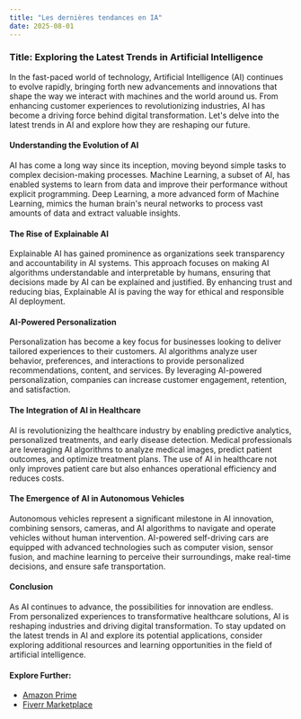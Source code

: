 ```yaml
---
title: "Les dernières tendances en IA"
date: 2025-08-01
---
```


### Title: Exploring the Latest Trends in Artificial Intelligence

In the fast-paced world of technology, Artificial Intelligence (AI) continues to evolve rapidly, bringing forth new advancements and innovations that shape the way we interact with machines and the world around us. From enhancing customer experiences to revolutionizing industries, AI has become a driving force behind digital transformation. Let's delve into the latest trends in AI and explore how they are reshaping our future.

#### Understanding the Evolution of AI

AI has come a long way since its inception, moving beyond simple tasks to complex decision-making processes. Machine Learning, a subset of AI, has enabled systems to learn from data and improve their performance without explicit programming. Deep Learning, a more advanced form of Machine Learning, mimics the human brain's neural networks to process vast amounts of data and extract valuable insights.

#### The Rise of Explainable AI

Explainable AI has gained prominence as organizations seek transparency and accountability in AI systems. This approach focuses on making AI algorithms understandable and interpretable by humans, ensuring that decisions made by AI can be explained and justified. By enhancing trust and reducing bias, Explainable AI is paving the way for ethical and responsible AI deployment.

#### AI-Powered Personalization

Personalization has become a key focus for businesses looking to deliver tailored experiences to their customers. AI algorithms analyze user behavior, preferences, and interactions to provide personalized recommendations, content, and services. By leveraging AI-powered personalization, companies can increase customer engagement, retention, and satisfaction.

#### The Integration of AI in Healthcare

AI is revolutionizing the healthcare industry by enabling predictive analytics, personalized treatments, and early disease detection. Medical professionals are leveraging AI algorithms to analyze medical images, predict patient outcomes, and optimize treatment plans. The use of AI in healthcare not only improves patient care but also enhances operational efficiency and reduces costs.

#### The Emergence of AI in Autonomous Vehicles

Autonomous vehicles represent a significant milestone in AI innovation, combining sensors, cameras, and AI algorithms to navigate and operate vehicles without human intervention. AI-powered self-driving cars are equipped with advanced technologies such as computer vision, sensor fusion, and machine learning to perceive their surroundings, make real-time decisions, and ensure safe transportation.

#### Conclusion

As AI continues to advance, the possibilities for innovation are endless. From personalized experiences to transformative healthcare solutions, AI is reshaping industries and driving digital transformation. To stay updated on the latest trends in AI and explore its potential applications, consider exploring additional resources and learning opportunities in the field of artificial intelligence.

#### Explore Further:
- [Amazon Prime](https://www.amazon.fr/amazonprime?_encoding=UTF8&primeCampaignId=prime_assoc_ft&tag=zenzen0d-21France)
- [Fiverr Marketplace](https://go.fiverr.com/visit/?bta=1071918&brand=fiverrmarketplace)